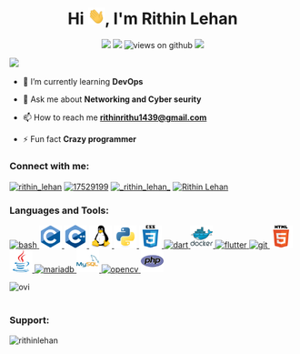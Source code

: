 # <h1 align="center">Hi <img src="https://raw.githubusercontent.com/ABSphreak/ABSphreak/master/gifs/Hi.gif" width="30px">, I'm Rithin Lehan</h1>
 <p align="center">
<img src="https://img.shields.io/badge/Age-20-blue" />
  <img src="https://img.shields.io/badge/Lives-Calicut-yellow" />
  <img src="https://komarev.com/ghpvc/?username=Rithingithub&color=brightgreen&style=flat-square" alt="views on github" />
  <img src="https://img.shields.io/github/followers/Rithingithub.svg?style=social&label=Followers" />
</p>

<p>
  <a href="https://github.com/DenverCoder1/readme-typing-svg"><img src="https://readme-typing-svg.herokuapp.com?&font=IBM+Plex+Sans&color=21F7EE&size=20&lines=Welcome+to+my+GitHub+Profile!;I'm+a+Cyber+Security+Enthusiast;I'm+a+Computer+Science+engineer" /></a>
</p>



<!-- <p align="left"> <img src="https://komarev.com/ghpvc/?username=rithingithub&label=Profile%20views&color=0e75b6&style=flat" alt="rithingithub" /> </p> -->

<!-- <p align="left"> <a href="https://github.com/ryo-ma/github-profile-trophy"><img src="https://github-profile-trophy.vercel.app/?username=rithingithub" alt="rithingithub" /></a> </p> -->


- 🌱 I’m currently learning **DevOps**

- 💬 Ask me about **Networking and Cyber seurity**

- 📫 How to reach me **rithinrithu1439@gmail.com**

- ⚡ Fun fact **Crazy programmer**

<h3 align="left">Connect with me:</h3>
<p align="left">
<a href="https://twitter.com/rithin_lehan" target="blank"><img align="center" src="https://raw.githubusercontent.com/rahuldkjain/github-profile-readme-generator/master/src/images/icons/Social/twitter.svg" alt="rithin_lehan" height="30" width="40" /></a>
<a href="https://stackoverflow.com/users/17529199" target="blank"><img align="center" src="https://raw.githubusercontent.com/rahuldkjain/github-profile-readme-generator/master/src/images/icons/Social/stack-overflow.svg" alt="17529199" height="30" width="40" /></a>
<a href="https://instagram.com/_rithin_lehan_" target="blank"><img align="center" src="https://raw.githubusercontent.com/rahuldkjain/github-profile-readme-generator/master/src/images/icons/Social/instagram.svg" alt="_rithin_lehan_" height="30" width="40" /></a>
<a href="https://www.linkedin.com/in/rithin-lehan-864197211" target="blank"><img align="center" src="https://cdn.jsdelivr.net/npm/simple-icons@3.0.1/icons/linkedin.svg" alt="Rithin Lehan" height="30" width="40" /></a>
</p>

<h3 align="left">Languages and Tools:</h3>
<p align="left">  <a href="https://www.gnu.org/software/bash/" target="_blank" rel="noreferrer"> <img src="https://www.vectorlogo.zone/logos/gnu_bash/gnu_bash-icon.svg" alt="bash" width="40" height="40"/> </a> <a href="https://www.cprogramming.com/" target="_blank" rel="noreferrer"> <img src="https://raw.githubusercontent.com/devicons/devicon/master/icons/c/c-original.svg" alt="c" width="40" height="40"/> </a> <a href="https://www.w3schools.com/cpp/" target="_blank" rel="noreferrer"> <img src="https://raw.githubusercontent.com/devicons/devicon/master/icons/cplusplus/cplusplus-original.svg" alt="cplusplus" width="40" height="40"/> </a> <a href="https://www.linux.org/" target="_blank" rel="noreferrer"> <img src="https://raw.githubusercontent.com/devicons/devicon/master/icons/linux/linux-original.svg" alt="linux" width="40" height="40"/> </a> <a href="https://www.python.org" target="_blank" rel="noreferrer"> <img src="https://raw.githubusercontent.com/devicons/devicon/master/icons/python/python-original.svg" alt="python" width="40" height="40"/> </a><a href="https://www.w3schools.com/css/" target="_blank" rel="noreferrer"> <img src="https://raw.githubusercontent.com/devicons/devicon/master/icons/css3/css3-original-wordmark.svg" alt="css3" width="40" height="40"/> </a> <a href="https://dart.dev" target="_blank" rel="noreferrer"> <img src="https://www.vectorlogo.zone/logos/dartlang/dartlang-icon.svg" alt="dart" width="40" height="40"/> </a> <a href="https://www.docker.com/" target="_blank" rel="noreferrer"> <img src="https://raw.githubusercontent.com/devicons/devicon/master/icons/docker/docker-original-wordmark.svg" alt="docker" width="40" height="40"/> </a> <a href="https://flutter.dev" target="_blank" rel="noreferrer"> <img src="https://www.vectorlogo.zone/logos/flutterio/flutterio-icon.svg" alt="flutter" width="40" height="40"/> </a> <a href="https://git-scm.com/" target="_blank" rel="noreferrer"> <img src="https://www.vectorlogo.zone/logos/git-scm/git-scm-icon.svg" alt="git" width="40" height="40"/> </a> <a href="https://www.w3.org/html/" target="_blank" rel="noreferrer"> <img src="https://raw.githubusercontent.com/devicons/devicon/master/icons/html5/html5-original-wordmark.svg" alt="html5" width="40" height="40"/> </a> <a href="https://www.java.com" target="_blank" rel="noreferrer"> <img src="https://raw.githubusercontent.com/devicons/devicon/master/icons/java/java-original.svg" alt="java" width="40" height="40"/> </a> <a href="https://mariadb.org/" target="_blank" rel="noreferrer"> <img src="https://www.vectorlogo.zone/logos/mariadb/mariadb-icon.svg" alt="mariadb" width="40" height="40"/> </a> <a href="https://www.mysql.com/" target="_blank" rel="noreferrer"> <img src="https://raw.githubusercontent.com/devicons/devicon/master/icons/mysql/mysql-original-wordmark.svg" alt="mysql" width="40" height="40"/> </a> <a href="https://opencv.org/" target="_blank" rel="noreferrer"> <img src="https://www.vectorlogo.zone/logos/opencv/opencv-icon.svg" alt="opencv" width="40" height="40"/> </a> <a href="https://www.php.net" target="_blank" rel="noreferrer"> <img src="https://raw.githubusercontent.com/devicons/devicon/master/icons/php/php-original.svg" alt="php" width="40" height="40"/> </a>

</p>

<!-- <p><img align="left" src="https://github-readme-stats.vercel.app/api/top-langs?username=rithingithub&show_icons=true&locale=en&layout=compact" alt="rithingithub" /></p> -->
<p><img align="left" src="https://github-readme-stats.vercel.app/api/top-langs?username=Rithingithub&show_icons=true&locale=en&layout=compact&theme=gruvbox" alt="ovi" /></p>

<!--<p>&nbsp;<img align="center" src="https://github-readme-stats.vercel.app/api?username=rithingithub&show_icons=true&locale=en&theme=gruvbox" alt="ovi" width="410" alt="rithingithub" /></p>
<p ><img src="https://media.giphy.com/media/QaMcXSekUWx7aogAUr/giphy.gif" width="60" /><b>Git profile Trophies</b></h4></p><br>
<img src="https://github-profile-trophy.vercel.app/?username=Rithingithub&theme=gruvbox" /> -->
<br><br>
<h3 align="left">Support:</h3>
<p><a href="https://www.buymeacoffee.com/rithinlehan"> <img align="left" src="https://cdn.buymeacoffee.com/buttons/v2/default-yellow.png" height="50" width="210" alt="rithinlehan" /></a></p><br><br>

<!-- ![Saturday Hack Night - Participant - Twitter API - 2022-04-18](https://user-images.githubusercontent.com/74766580/163835771-03014e4c-dde8-48ec-b346-19955dc9a3a8.png) -->
